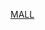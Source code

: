 [MALL](https://github.com/charlie-darwin/Birding.git/Anseriformes/Anatidae/Anas.platyrhynchos/MALL.md)
